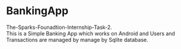 # BankingApp
The-Sparks-Founadtion-Internship-Task-2.                   
This is a Simple Banking App which works on Android and Users and Transactions are managed by manage by Sqlite database.
